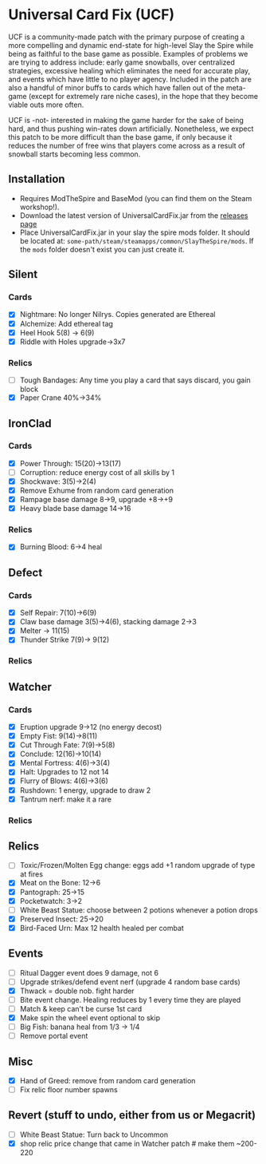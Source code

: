 # Universal Card Fix (UCF)

UCF is a community-made patch with the primary purpose of creating a more
compelling and dynamic end-state for high-level Slay the Spire while being as faithful to the base game as possible.
Examples of problems we are trying to address include: early game snowballs, over centralized strategies, excessive
healing which eliminates the need for accurate play, and events which have little to no player agency. Included in the
patch are also a handful of minor buffs to cards which have fallen out of the meta-game (except for extremely rare niche
cases), in the hope that they become viable outs more often.

UCF is -not- interested in making the game harder for the sake of being hard, and thus pushing win-rates down
artificially. Nonetheless, we expect this patch to be more difficult than the base game, if only because it reduces the
number of free wins that players come across as a result of snowball starts becoming less common.

## Installation

- Requires ModTheSpire and BaseMod (you can find them on the Steam workshop!).
- Download the latest version of UniversalCardFix.jar from
  the [releases page](https://github.com/slay-the-spire-balancing/universal-card-fix/releases)
- Place UniversalCardFix.jar in your slay the spire mods folder. It should be located
  at: `some-path/steam/steamapps/common/SlayTheSpire/mods`. If the `mods` folder doesn't exist you can just create it.

## Silent

### Cards

- [X] Nightmare: No longer Nilrys. Copies generated are Ethereal
- [X] Alchemize: Add ethereal tag
- [X] Heel Hook 5(8) -> 6(9)
- [X] Riddle with Holes upgrade->3x7

### Relics

- [ ] Tough Bandages: Any time you play a card that says discard, you gain block
- [X] Paper Crane 40%->34%

## IronClad

### Cards

- [X] Power Through: 15(20)->13(17)
- [ ] Corruption: reduce energy cost of all skills by 1
- [X] Shockwave: 3(5)->2(4)
- [X] Remove Exhume from random card generation
- [X] Rampage base damage 8->9, upgrade +8->+9
- [X] Heavy blade base damage 14->16

### Relics

- [X] Burning Blood: 6->4 heal

## Defect

### Cards

- [X] Self Repair: 7(10)->6(9)
- [X] Claw base damage 3(5)->4(6), stacking damage 2->3
- [X] Melter -> 11(15)
- [X] Thunder Strike 7(9)-> 9(12)

### Relics

## Watcher

### Cards

- [X] Eruption upgrade 9->12 (no energy decost)
- [X] Empty Fist: 9(14)->8(11)
- [X] Cut Through Fate: 7(9)->5(8)
- [X] Conclude: 12(16)->10(14)
- [X] Mental Fortress: 4(6)->3(4)
- [X] Halt: Upgrades to 12 not 14
- [X] Flurry of Blows: 4(6)->3(6)
- [X] Rushdown: 1 energy, upgrade to draw 2
- [X] Tantrum nerf: make it a rare

### Relics

## Relics

- [ ] Toxic/Frozen/Molten Egg change: eggs add +1 random upgrade of type at fires
- [X] Meat on the Bone: 12->6
- [X] Pantograph: 25->15
- [X] Pocketwatch: 3->2
- [ ] White Beast Statue: choose between 2 potions whenever a potion drops
- [X] Preserved Insect: 25->20
- [X] Bird-Faced Urn: Max 12 health healed per combat

## Events

- [ ] Ritual Dagger event does 9 damage, not 6
- [ ] Upgrade strikes/defend event nerf (upgrade 4 random base cards)
- [x] Thwack = double nob. fight harder
- [ ] Bite event change. Healing reduces by 1 every time they are played
- [ ] Match & keep can't be curse 1st card
- [x] Make spin the wheel event optional to skip
- [ ] Big Fish: banana heal from 1/3 -> 1/4
- [ ] Remove portal event

## Misc

- [X] Hand of Greed: remove from random card generation
- [ ] Fix relic floor number spawns

## Revert (stuff to undo, either from us or Megacrit)

- [ ] White Beast Statue: Turn back to Uncommon
- [X] shop relic price change that came in Watcher patch # make them ~200-220
